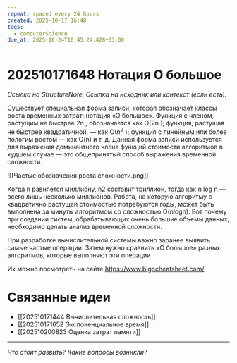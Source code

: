 ```yaml
---
repeat: spaced every 24 hours
created: 2025-10-17 16:48
tags:
  - computerScience
due_at: 2025-10-24T10:45:24.428+03:00
---
```

# 202510171648 Нотация О большое

*Ссылка на StructureNote:*
*Ссылка на исходник или контекст (если есть):*

Существует специальная форма записи, которая обозначает классы роста временных затрат: нотация «О большое». Функция с членом, растущим не быстрее 2n , обозначается как O(2n ); функция, растущая не быстрее квадратичной, — как O($n^2$ ); функция с линейным или более пологим ростом — как O(n) и т. д. Данная форма записи используется для выражения доминантного члена функций стоимости алгоритмов в худшем случае — это общепринятый способ выражения временной сложности.

![[Частые обозначения роста сложности.png]]

Когда n равняется миллиону, n2 составит триллион, тогда как n log n — всего лишь несколько миллионов. Работа, на которую алгоритму с квадратично растущей стоимостью потребуются годы, может быть выполнена за минуты алгоритмом со сложностью O(nlogn). Вот почему при создании систем, обрабатывающих очень большие объемы данных, необходимо делать анализ временной сложности.

При разработке вычислительной системы важно заранее выявить самые частые операции. Затем нужно сравнить «О большое» разных алгоритмов, которые выполняют эти операции

Их можно посмотреть на сайте https://www.bigocheatsheet.com/

# Связанные идеи

- [[202510171444 Вычислительная сложность]]
- [[202510171652 Экспоненциальное время]]
- [[202510200823 Оценка затрат памяти]]

---

*Что стоит развить? Какие вопросы возникли?*
